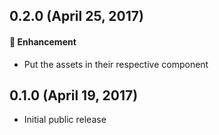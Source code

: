 ## 0.2.0 (April 25, 2017)

#### :nail_care: Enhancement

*   Put the assets in their respective component

## 0.1.0 (April 19, 2017)

*   Initial public release
